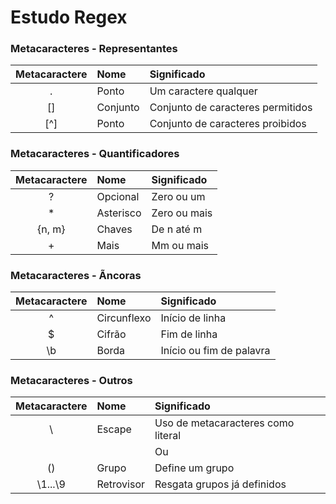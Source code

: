 # Estudo Regex


### Metacaracteres - Representantes

| Metacaractere | Nome  | Significado  |
| :-----------: | :-----| :----------- |
| . | Ponto | Um caractere qualquer |
| [] | Conjunto | Conjunto de caracteres permitidos |
| [^] | Ponto | Conjunto de caracteres proibidos |


### Metacaracteres - Quantificadores

| Metacaractere | Nome  | Significado  |
| :-----------: | :-----| :----------- |
| ? | Opcional | Zero ou um |
| * | Asterisco | Zero ou mais |
| {n, m} | Chaves | De n até m |
| + | Mais | Mm ou mais |

### Metacaracteres - Ãncoras

| Metacaractere | Nome  | Significado  |
| :-----------: | :-----| :----------- |
| ^ | Circunflexo | Início de linha |
| $ | Cifrão | Fim de linha |
| \b | Borda | Início ou fim de palavra |

### Metacaracteres - Outros

| Metacaractere | Nome  | Significado  |
| :-----------: | :-----| :----------- |
| \ | Escape | Uso de metacaracteres como literal |
| | | Ou | Operação de Ou |
| () | Grupo | Define um grupo |
| \1...\9 | Retrovisor | Resgata grupos já definidos |
